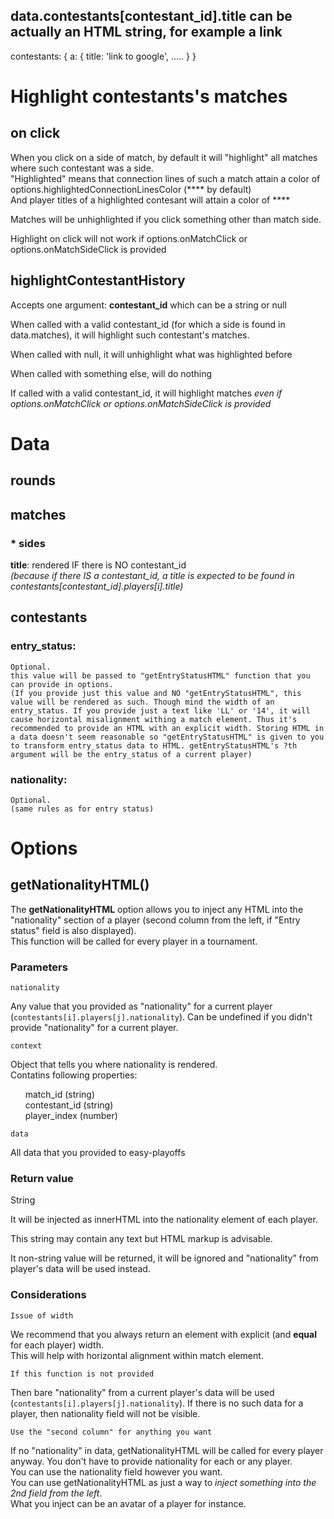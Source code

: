 
## data.contestants[contestant_id].title can be actually an HTML string, for example a link

contestants: {
        a: {
            title: '<a href="http://google.com" style="text-decoration: none">link to google</a>',
            .....
        }
}



# Highlight contestants's matches

## on click

When you click on a side of match, by default it will "highlight" all matches where such contestant was a side.  
"Highlighted" means that connection lines of such a match attain a color of options.highlightedConnectionLinesColor (**** by default)  
And player titles of a highlighted contesant will attain a color of ****

Matches will be unhighlighted if you click something other than match side.

Highlight on click will not work if options.onMatchClick or options.onMatchSideClick is provided


## highlightContestantHistory

Accepts one argument: **contestant_id** which can be a string or null

When called with a valid contestant_id (for which a side is found in data.matches), it will highlight such contestant's matches.

When called with null, it will unhighlight what was highlighted before

When called with something else, will do nothing

If called with a valid contestant_id, it will highlight matches *even if options.onMatchClick or options.onMatchSideClick is provided*


# Data

## rounds

## matches

### * sides

**title**: rendered IF there is NO contestant_id  
*(because if there IS a contestant_id, a title is expected to be found in contestants[contestant_id].players[i].title)*

## contestants

### entry_status:
    Optional.
    this value will be passed to "getEntryStatusHTML" function that you can provide in options.
    (If you provide just this value and NO "getEntryStatusHTML", this value will be rendered as such. Though mind the width of an entry_status. If you provide just a text like 'LL' or '14', it will cause horizontal misalignment withing a match element. Thus it's recommended to provide an HTML with an explicit width. Storing HTML in a data doesn't seem reasonable so "getEntryStatusHTML" is given to you to transform entry_status data to HTML. getEntryStatusHTML's ?th argument will be the entry_status of a current player)
### nationality:
    Optional.
    (same rules as for entry status)




# Options

## getNationalityHTML()

The **getNationalityHTML** option allows you to inject any HTML into the "nationality" section of a player (second column from the left, if "Entry status" field is also displayed).  
This function will be called for every player in a tournament.

### Parameters

`nationality`  

Any value that you provided as "nationality" for a current player (`contestants[i].players[j].nationality`). Can be undefined if you didn't provide "nationality" for a current player.

`context`

Object that tells you where nationality is rendered.  
Contatins following properties:

&nbsp;&nbsp;&nbsp;&nbsp;&nbsp; match_id (string)  
&nbsp;&nbsp;&nbsp;&nbsp;&nbsp; contestant_id (string)  
&nbsp;&nbsp;&nbsp;&nbsp;&nbsp; player_index (number)

`data`

All data that you provided to easy-playoffs

### Return value

String

It will be injected as innerHTML into the nationality element of each player.

This string may contain any text but HTML markup is advisable.

It non-string value will be returned, it will be ignored and "nationality" from player's data will be used instead.

### Considerations

`Issue of width`

We recommend that you always return an element with explicit (and **equal** for each player) width.  
This will help with horizontal alignment within match element.

`If this function is not provided`

Then bare "nationality" from a current player's data will be used (`contestants[i].players[j].nationality`). If there is no such data for a player, then nationality field will not be visible.

`Use the "second column" for anything you want`

If no "nationality" in data, getNationalityHTML will be called for every player anyway. You don't have to provide nationality for each or any player.  
You can use the nationality field however you want.  
You can use getNationalityHTML as just a way to _inject something into the 2nd field from the left_.  
What you inject can be an avatar of a player for instance.